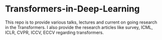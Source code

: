 # Transformers-in-Deep-Learning
This repo is to provide various talks, lectures and current on going research in the Transformers. I also provide the research articles like survey, ICML, ICLR, CVPR, ICCV, ECCV regarding transformers.
